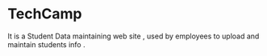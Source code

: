 # TechCamp
It is a Student Data maintaining web site ,  used by employees to upload and maintain students info .
